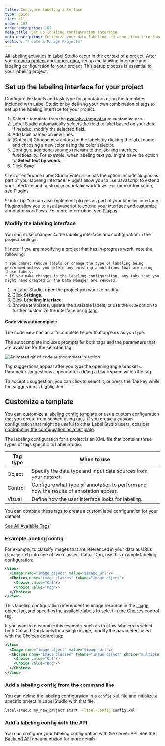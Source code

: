 ```yaml
---
title: Configure labeling interface
type: guide
tier: all
order: 107
order_enterprise: 107
meta_title: Set up labeling configuration interface
meta_description: Customize your data labeling and annotation interface with templates or custom tag combinations for your machine learning and data science projects.
section: "Create & Manage Projects"
---
```


All labeling activities in Label Studio occur in the context of a project. After you [create a project](setup_project.html#Create-a-project) and [import data](tasks.html), set up the labeling interface and labeling configuration for your project. This setup process is essential to your labeling project.

## Set up the labeling interface for your project

Configure the labels and task type for annotators using the templates included with Label Studio or by defining your own combination of tags to set up the labeling interface for your project.

1. Select a template from the [available templates](/templates) or customize one.
2. Label Studio automatically selects the field to label based on your data. If needed, modify the selected field.
3. Add label names on new lines.
4. (Optional) Choose new colors for the labels by clicking the label name and choosing a new color using the color selector.
5. Configure additional settings relevant to the labeling interface functionality. For example, when labeling text you might have the option to **Select text by words**.
6. Click **Save**.

<div class="opensource-only">

!!! error enterprise
    Label Studio Enterprise has the option include plugins as part of your labeling interface. Plugins allow you to use Javascript to extend your interface and customize annotator workflows. For more information, see [Plugins](https://docs.humansignal.com/guide/plugins).

</div>

<div class="enterprise-only">

!!! info Tip
    You can also implement plugins as part of your labeling interface. Plugins allow you to use Javascript to extend your interface and customize annotator workflows. For more information, see [Plugins](plugins).

</div>

### Modify the labeling interface

You can make changes to the labeling interface and configuration in the project settings.

!!! note 
    If you are modifying a project that has in-progress work, note the following:

    * You cannot remove labels or change the type of labeling being performed unless you delete any existing annotations that are using those labels.
    * If you make changes to the labeling configuration, any tabs that you might have created in the Data Manager are removed.

1. In Label Studio, open the project you want to modify.
2. Click **Settings**.
3. Click **Labeling Interface**.
4. Browse templates, update the available labels, or use the `Code` option to further customize the interface using [tags](/tags).


#### Code view autocomplete

The code view has an autocomplete helper that appears as you type. 

The autocomplete includes prompts for both tags and the parameters that are available for the selected tag:

![Animated gif of code autocomplete in action](/images/label/autocomplete.gif)

Tag suggestions appear after you type the opening angle bracket `<`. Parameter suggestions appear after adding a blank space within the tag. 

To accept a suggestion, you can click to select it, or press the Tab key while the suggestion is highlighted.  

## Customize a template

You can customize a [labeling config template](/templates) or use a custom configuration that you create from scratch using [tags](/tags). If you create a custom configuration that might be useful to other Label Studio users, consider [contributing the configuration as a template](https://github.com/HumanSignal/label-studio/tree/develop/label_studio/annotation_templates).

The labeling configuration for a project is an XML file that contains three types of tags specific to Label Studio.

| Tag type | When to use                                                                            |
| -------- | -------------------------------------------------------------------------------------- |
| Object   | Specify the data type and input data sources from your dataset.                        |
| Control  | Configure what type of annotation to perform and how the results of annotation appear. |
| Visual   | Define how the user interface looks for labeling.                                      |

You can combine these tags to create a custom label configuration for your dataset.

<a class="button" href="/tags">See All Available Tags</a>

### Example labeling config

For example, to classify images that are referenced in your data as URLs (`$image_url`) into one of two classes, Cat or Dog, use this example labeling configuration:

```xml
<View>
  <Image name="image_object" value="$image_url"/>
  <Choices name="image_classes" toName="image_object">
    <Choice value="Cat"/>
    <Choice value="Dog"/>
  </Choices>
</View>
```

This labeling configuration references the image resource in the [Image](/tags/image.html) object tag, and specifies the available labels to select in the [Choices](/tags/choices.html) control tag.

If you want to customize this example, such as to allow labelers to select both Cat and Dog labels for a single image, modify the parameters used with the [Choices](/tags/choices.html) control tag:

```xml
<View>
  <Image name="image_object" value="$image_url"/>
  <Choices name="image_classes" toName="image_object" choice="multiple">
    <Choice value="Cat"/>
    <Choice value="Dog"/>
  </Choices>
</View>
```

<div class="opensource-only">

### Add a labeling config from the command line

You can define the labeling configuration in a `config.xml` file and initialize a specific project in Label Studio with that file.

```bash
label-studio my_new_project start --label-config config.xml
```

</div>

### Add a labeling config with the API

You can configure your labeling configuration with the server API. See the [Backend API](api.html) documentation for more details.
